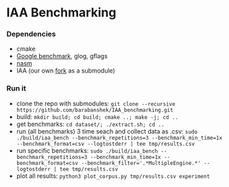 # IAA Benchmarking

### Dependencies
* cmake
* [Google benchmark](https://github.com/google/benchmark), glog, gflags
* [nasm](https://www.nasm.us/)
* IAA (our own [fork](https://github.com/barabanshek/qpl/tree/microvm) as a submodule)

### Run it
* clone the repo with submodules: `git clone --recursive https://github.com/barabanshek/IAA_benchmarking.git`
* build: `mkdir build; cd build; cmake ..; make -j; cd ..`
* get benchmarks: `cd dataset/; ./extract.sh; cd ..`
* run (all benchmarks) 3 time seach and collect data as .csv: `sudo ./build/iaa_bench --benchmark_repetitions=3 --benchmark_min_time=1x --benchmark_format=csv --logtostderr | tee tmp/results.csv`
* run specific benchmarks: `sudo ./build/iaa_bench --benchmark_repetitions=3 --benchmark_min_time=1x --benchmark_format=csv --benchmark_filter='.*MultipleEngine.*' --logtostderr | tee tmp/results.csv`
* plot all results: `python3 plot_corpus.py tmp/results.csv experiment`
